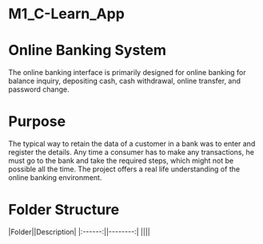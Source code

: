 # M1_C-Learn_App
# Online Banking System
The online banking interface is primarily designed for online banking for balance inquiry, depositing cash, cash withdrawal, online transfer, and password change.
# Purpose
The typical way to retain the data of a customer in a bank was to enter and register the details. Any time a consumer has to make any transactions, he must go to the bank and take the required steps, which might not be possible all the time. The project offers a real life understanding of the online banking environment.
# Folder Structure
|Folder||Description|
|:------:||--------:|
||||

